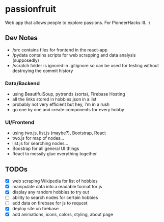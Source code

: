 # passionfruit

Web app that allows people to explore passions. For PioneerHacks III. :/

## Dev Notes
- /src contains files for frontend in the react-app
- /pydata contains scripts for web scrapping and data analysis (supposedly)
- /scratch folder is ignored in .gitignore so can be used for testing without destroying the commit history

### Data/Backend
- using BeautifulSoup, pytrends (sorta), Firebase Hosting
- all the links stored in hobbies.json in a list
- probably not very efficient but hey, I'm in a rush
- go one by one and create components for every hobby

### UI/Frontend
- using two.js, list.js (maybe?), Bootstrap, React
- two.js for map of nodes...
- list.js for searching nodes...
- Boostrap for all general UI things
- React to messily glue everything together

## TODOs
- [x] web scraping Wikipedia for list of hobbies
- [x] manipulate data into a readable format for js
- [x] display any random hobbies to try out
- [ ] ability to search nodes for certain hobbies
- [ ] add data on firebase for js to request
- [x] deploy site on firebase
- [x] add animations, icons, colors, styling, about page